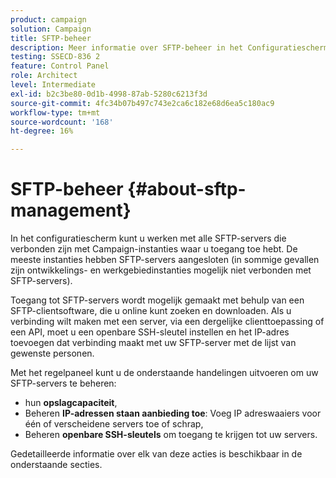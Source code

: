 ```yaml
---
product: campaign
solution: Campaign
title: SFTP-beheer
description: Meer informatie over SFTP-beheer in het Configuratiescherm
testing: SSECD-836 2
feature: Control Panel
role: Architect
level: Intermediate
exl-id: b2c3be80-0d1b-4998-87ab-5280c6213f3d
source-git-commit: 4fc34b07b497c743e2ca6c182e68d6ea5c180ac9
workflow-type: tm+mt
source-wordcount: '168'
ht-degree: 16%

---
```


# SFTP-beheer {#about-sftp-management}

In het configuratiescherm kunt u werken met alle SFTP-servers die verbonden zijn met Campaign-instanties waar u toegang toe hebt. De meeste instanties hebben SFTP-servers aangesloten (in sommige gevallen zijn ontwikkelings- en werkgebiedinstanties mogelijk niet verbonden met SFTP-servers).

Toegang tot SFTP-servers wordt mogelijk gemaakt met behulp van een SFTP-clientsoftware, die u online kunt zoeken en downloaden. Als u verbinding wilt maken met een server, via een dergelijke clienttoepassing of een API, moet u een openbare SSH-sleutel instellen en het IP-adres toevoegen dat verbinding maakt met uw SFTP-server met de lijst van gewenste personen.

Met het regelpaneel kunt u de onderstaande handelingen uitvoeren om uw SFTP-servers te beheren:

* hun **opslagcapaciteit**,
* Beheren **IP-adressen staan aanbieding toe**: Voeg IP adreswaaiers voor één of verscheidene servers toe of schrap,
* Beheren **openbare SSH-sleutels** om toegang te krijgen tot uw servers.

Gedetailleerde informatie over elk van deze acties is beschikbaar in de onderstaande secties.

